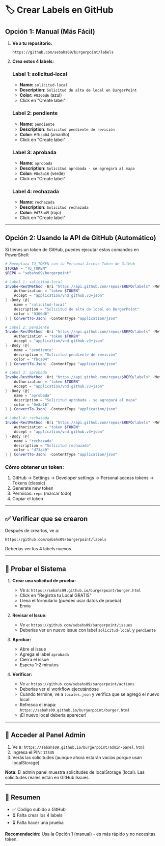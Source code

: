 # 🏷️ Crear Labels en GitHub

## Opción 1: Manual (Más Fácil)

1. **Ve a tu repositorio:**
   ```
   https://github.com/sebahs09/burgerpoint/labels
   ```

2. **Crea estos 4 labels:**

   ### Label 1: solicitud-local
   - **Name:** `solicitud-local`
   - **Description:** `Solicitud de alta de local en BurgerPoint`
   - **Color:** `#0366d6` (azul)
   - Click en "Create label"

   ### Label 2: pendiente
   - **Name:** `pendiente`
   - **Description:** `Solicitud pendiente de revisión`
   - **Color:** `#fbca04` (amarillo)
   - Click en "Create label"

   ### Label 3: aprobada
   - **Name:** `aprobada`
   - **Description:** `Solicitud aprobada - se agregará al mapa`
   - **Color:** `#0e8a16` (verde)
   - Click en "Create label"

   ### Label 4: rechazada
   - **Name:** `rechazada`
   - **Description:** `Solicitud rechazada`
   - **Color:** `#d73a49` (rojo)
   - Click en "Create label"

---

## Opción 2: Usando la API de GitHub (Automático)

Si tienes un token de GitHub, puedes ejecutar estos comandos en PowerShell:

```powershell
# Reemplaza TU_TOKEN con tu Personal Access Token de GitHub
$TOKEN = "TU_TOKEN"
$REPO = "sebahs09/burgerpoint"

# Label 1: solicitud-local
Invoke-RestMethod -Uri "https://api.github.com/repos/$REPO/labels" -Method Post -Headers @{
    Authorization = "token $TOKEN"
    Accept = "application/vnd.github.v3+json"
} -Body (@{
    name = "solicitud-local"
    description = "Solicitud de alta de local en BurgerPoint"
    color = "0366d6"
} | ConvertTo-Json) -ContentType "application/json"

# Label 2: pendiente
Invoke-RestMethod -Uri "https://api.github.com/repos/$REPO/labels" -Method Post -Headers @{
    Authorization = "token $TOKEN"
    Accept = "application/vnd.github.v3+json"
} -Body (@{
    name = "pendiente"
    description = "Solicitud pendiente de revisión"
    color = "fbca04"
} | ConvertTo-Json) -ContentType "application/json"

# Label 3: aprobada
Invoke-RestMethod -Uri "https://api.github.com/repos/$REPO/labels" -Method Post -Headers @{
    Authorization = "token $TOKEN"
    Accept = "application/vnd.github.v3+json"
} -Body (@{
    name = "aprobada"
    description = "Solicitud aprobada - se agregará al mapa"
    color = "0e8a16"
} | ConvertTo-Json) -ContentType "application/json"

# Label 4: rechazada
Invoke-RestMethod -Uri "https://api.github.com/repos/$REPO/labels" -Method Post -Headers @{
    Authorization = "token $TOKEN"
    Accept = "application/vnd.github.v3+json"
} -Body (@{
    name = "rechazada"
    description = "Solicitud rechazada"
    color = "d73a49"
} | ConvertTo-Json) -ContentType "application/json"
```

### Cómo obtener un token:
1. GitHub → Settings → Developer settings → Personal access tokens → Tokens (classic)
2. Generate new token
3. Permisos: `repo` (marcar todo)
4. Copiar el token

---

## ✅ Verificar que se crearon

Después de crearlos, ve a:
```
https://github.com/sebahs09/burgerpoint/labels
```

Deberías ver los 4 labels nuevos.

---

## 🧪 Probar el Sistema

1. **Crear una solicitud de prueba:**
   - Ve a: `https://sebahs09.github.io/burgerpoint/burger.html`
   - Click en "Registra tu Local GRATIS"
   - Llena el formulario (puedes usar datos de prueba)
   - Envía

2. **Revisar el Issue:**
   - Ve a: `https://github.com/sebahs09/burgerpoint/issues`
   - Deberías ver un nuevo issue con label `solicitud-local` y `pendiente`

3. **Aprobar:**
   - Abre el issue
   - Agrega el label `aprobada`
   - Cierra el issue
   - Espera 1-2 minutos

4. **Verificar:**
   - Ve a: `https://github.com/sebahs09/burgerpoint/actions`
   - Deberías ver el workflow ejecutándose
   - Cuando termine, ve a `locales.json` y verifica que se agregó el nuevo local
   - Refresca el mapa: `https://sebahs09.github.io/burgerpoint/burger.html`
   - ¡El nuevo local debería aparecer!

---

## 🔐 Acceder al Panel Admin

1. Ve a: `https://sebahs09.github.io/burgerpoint/admin-panel.html`
2. Ingresa el PIN: `12345`
3. Verás las solicitudes (aunque ahora estarán vacías porque usan localStorage)

**Nota:** El admin panel muestra solicitudes de localStorage (local). Las solicitudes reales están en GitHub Issues.

---

## 📝 Resumen

- ✅ Código subido a GitHub
- ⏳ Falta crear los 4 labels
- ⏳ Falta hacer una prueba

**Recomendación:** Usa la Opción 1 (manual) - es más rápido y no necesitas token.
